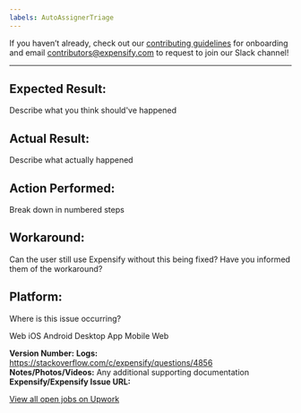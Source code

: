 ```yaml
---
labels: AutoAssignerTriage
---
```


If you haven’t already, check out our [contributing guidelines](https://github.com/Expensify/ReactNativeChat/blob/main/CONTRIBUTING.md) for onboarding and email contributors@expensify.com to request to join our Slack channel!
___

## Expected Result:
Describe what you think should've happened

## Actual Result:
Describe what actually happened

## Action Performed:
Break down in numbered steps

## Workaround:
Can the user still use Expensify without this being fixed? Have you informed them of the workaround?

## Platform:
Where is this issue occurring?

 Web
 iOS
 Android
 Desktop App
 Mobile Web

**Version Number:**
**Logs:** https://stackoverflow.com/c/expensify/questions/4856
**Notes/Photos/Videos:** Any additional supporting documentation
**Expensify/Expensify Issue URL:**

[View all open jobs on Upwork](https://www.upwork.com/ab/jobs/search/?q=Expensify%20React%20Native&sort=recency&user_location_match=2)
